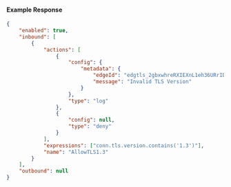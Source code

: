 <!-- Code generated for API Clients. DO NOT EDIT. -->

#### Example Response

```json
{
	"enabled": true,
	"inbound": [
		{
			"actions": [
				{
					"config": {
						"metadata": {
							"edgeId": "edgtls_2gbxwhreRXIEXnL1eh36URrIDhU",
							"message": "Invalid TLS Version"
						}
					},
					"type": "log"
				},
				{
					"config": null,
					"type": "deny"
				}
			],
			"expressions": ["conn.tls.version.contains('1.3')"],
			"name": "AllowTLS1.3"
		}
	],
	"outbound": null
}
```
